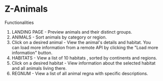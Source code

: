 # Z-Animals

Functionalities
1. LANDING PAGE - Preview animals and their distinct groups.
2. ANIMALS - Sort animals by category or region.
3. Click on a desired animal - View the animal's details and habitat. You can load more information from a remote API by clicking the "Load more information" button.
4. HABITATS - View a list of 10 habitats , sorted by continents and regions.
5. Click on a desired habitat - View information about the selected habitat and all animals living there.
6. REGNUM - View a list of all animal regna with specific descriptions.
